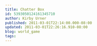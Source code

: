 ```yaml
---
title: Chatter Box
id: 5393050124161345710
author: Kirby Urner
published: 2011-03-01T22:14:00.000-08:00
updated: 2011-03-01T22:26:16.910-08:00
blog: world_game
tags: 
---
```


